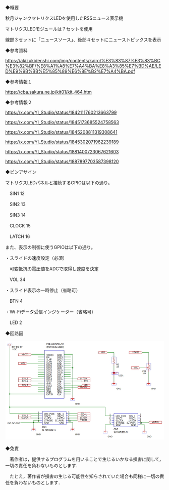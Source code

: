 ◆概要

秋月ジャンクマトリクスLEDを使用したRSSニュース表示機

マトリクスLEDモジュールは７セットを使用

線部３セットに「ニュースソース」、後部４セットにニューストピックスを表示

◆参考資料

https://akizukidenshi.com/img/contents/kairo/%E3%83%87%E3%83%BC%E3%82%BF/%E8%A1%A8%E7%A4%BA%E8%A3%85%E7%BD%AE/LED%E9%9B%BB%E5%85%89%E6%8E%B2%E7%A4%BA.pdf

◆参考情報１

https://cba.sakura.ne.jp/kit01/kit_464.htm

◆参考情報２

https://x.com/YI_Studio/status/1842111760213663799

https://x.com/YI_Studio/status/1845173685524758563

https://x.com/YI_Studio/status/1845208811319308641

https://x.com/YI_Studio/status/1845302071962239189

https://x.com/YI_Studio/status/1881400723067621603

https://x.com/YI_Studio/status/1887897703587398120


◆ピンアサイン

マトリクスLEDパネルと接続するGPIOは以下の通り。

　SIN1      12

　SIN2      13

　SIN3      14

　CLOCK     15

　LATCH     16

また、表示の制御に使うGPIOは以下の通り。

・スライドの速度設定（必須）

　可変抵抗の電圧値をADCで取得し速度を決定

　VOL       34

・スライド表示の一時停止（省略可）

　BTN        4

・Wi-Fiデータ受信インジケーター（省略可）

　LED        2

◆回路図

![schem](https://github.com/Y-Ishioka/esp32_matled-junk-2line-pub/blob/main/esp32_matled-junk-2line-pub.jpg)

◆免責

　著作者は，提供するプログラムを用いることで生じるいかなる損害に関して，一切の責任を負わないものとします．

　たとえ，著作者が損害の生じる可能性を知らされていた場合も同様に一切の責任を負わないものとします．
